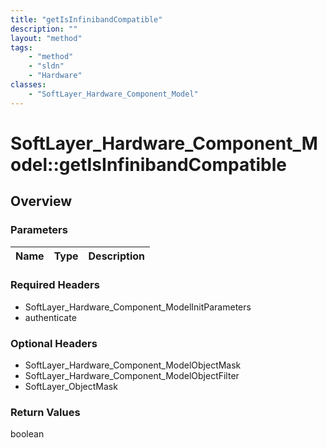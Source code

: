 ```yaml
---
title: "getIsInfinibandCompatible"
description: ""
layout: "method"
tags:
    - "method"
    - "sldn"
    - "Hardware"
classes:
    - "SoftLayer_Hardware_Component_Model"
---
```

# SoftLayer_Hardware_Component_Model::getIsInfinibandCompatible
## Overview 


### Parameters 
|Name | Type | Description |
| --- | --- | --- |


### Required Headers
* SoftLayer_Hardware_Component_ModelInitParameters
* authenticate

### Optional Headers
* SoftLayer_Hardware_Component_ModelObjectMask
* SoftLayer_Hardware_Component_ModelObjectFilter
* SoftLayer_ObjectMask

### Return Values
boolean

